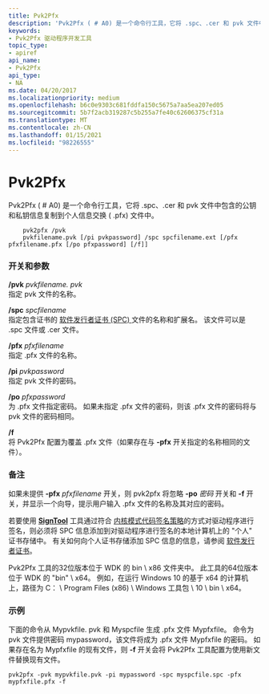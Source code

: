 ```yaml
---
title: Pvk2Pfx
description: 'Pvk2Pfx ( # A0) 是一个命令行工具，它将 .spc、.cer 和 pvk 文件中包含的公钥和私钥信息复制到个人信息交换 ( .pfx) 文件中。'
keywords:
- Pvk2Pfx 驱动程序开发工具
topic_type:
- apiref
api_name:
- Pvk2Pfx
api_type:
- NA
ms.date: 04/20/2017
ms.localizationpriority: medium
ms.openlocfilehash: b6c0e9303c681fddfa150c5675a7aa5ea207ed05
ms.sourcegitcommit: 5b7f2acb319287c5b255a7fe40c62606375cf31a
ms.translationtype: MT
ms.contentlocale: zh-CN
ms.lasthandoff: 01/15/2021
ms.locfileid: "98226555"
---
```

# <a name="pvk2pfx"></a>Pvk2Pfx


Pvk2Pfx ( # A0) 是一个命令行工具，它将 .spc、.cer 和 pvk 文件中包含的公钥和私钥信息复制到个人信息交换 ( .pfx) 文件中。

```
    pvk2pfx /pvk 
    pvkfilename.pvk [/pi pvkpassword] /spc spcfilename.ext [/pfx pfxfilename.pfx [/po pfxpassword] [/f]]
```

### <a name="span-idswitches_and_argumentsspanspan-idswitches_and_argumentsspanswitches-and-arguments"></a><span id="switches_and_arguments"></span><span id="SWITCHES_AND_ARGUMENTS"></span>开关和参数

<span id="_PVK_PVKFILENAME.PVK"></span>**/pvk** *pvkfilename. pvk*  
指定 pvk 文件的名称。

<span id="_SPC_SPCFILENAME.EXT"></span>**/spc** *spcfilename*  
指定包含证书的 [软件发行者证书 (SPC) ](../install/software-publisher-certificate.md) 文件的名称和扩展名。 该文件可以是 .spc 文件或 .cer 文件。

<span id="_PFX_PFXFILENAME.PFX"></span>**/pfx** *pfxfilename*  
指定 .pfx 文件的名称。

<span id="_pi_pvkpassword"></span><span id="_PI_PVKPASSWORD"></span>**/pi** *pvkpassword*  
指定 pvk 文件的密码。

<span id="_po_pfxpassword"></span><span id="_PO_PFXPASSWORD"></span>**/po** *pfxpassword*  
为 .pfx 文件指定密码。 如果未指定 .pfx 文件的密码，则该 .pfx 文件的密码将与 pvk 文件的密码相同。

<span id="_f"></span><span id="_F"></span>**/f**  
将 Pvk2Pfx 配置为覆盖 .pfx 文件（如果存在与 **-pfx** 开关指定的名称相同的文件）。

### <a name="span-idcommentsspanspan-idcommentsspancomments"></a><span id="comments"></span><span id="COMMENTS"></span>备注

如果未提供 **-pfx** *pfxfilename* 开关，则 pvk2pfx 将忽略 **-po** *密码* 开关和 **-f** 开关，并显示一个向导，提示用户输入 .pfx 文件的名称及其对应的密码。

若要使用 [**SignTool**](signtool.md) 工具通过符合 [内核模式代码签名策略](../install/kernel-mode-code-signing-policy--windows-vista-and-later-.md)的方式对驱动程序进行签名，则必须将 SPC 信息添加到对驱动程序进行签名的本地计算机上的 "个人" 证书存储中。 有关如何向个人证书存储添加 SPC 信息的信息，请参阅 [软件发行者证书](../install/software-publisher-certificate.md)。

Pvk2Pfx 工具的32位版本位于 WDK 的 bin \\ x86 文件夹中。 此工具的64位版本位于 WDK 的 "bin" \\ x64。 例如，在运行 Windows 10 的基于 x64 的计算机上，路径为 C： \\ Program Files (x86) \\ Windows 工具包 \\ 10 \\ bin \\ x64。

### <a name="span-idexamplesspanspan-idexamplesspanexamples"></a><span id="examples"></span><span id="EXAMPLES"></span>示例

下面的命令从 Mypvkfile. pvk 和 Myspcfile 生成 .pfx 文件 Mypfxfile。 命令为 pvk 文件提供密码 mypassword，该文件将成为 .pfx 文件 Mypfxfile 的密码。 如果存在名为 Mypfxfile 的现有文件，则 **-f** 开关会将 Pvk2Pfx 工具配置为使用新文件替换现有文件。

```
pvk2pfx -pvk mypvkfile.pvk -pi mypassword -spc myspcfile.spc -pfx mypfxfile.pfx -f
```

 

